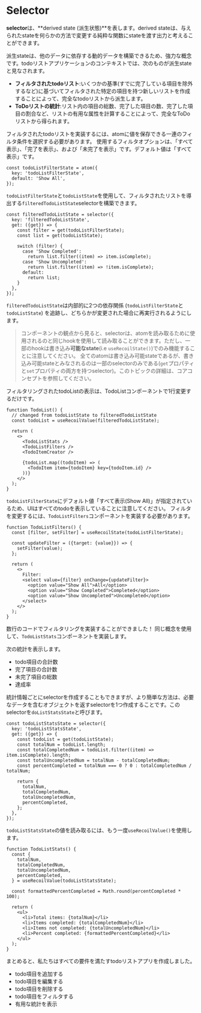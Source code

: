 # Selector

**selector**は、**derived state (派生状態)**を表します。derived stateは、与えられたstateを何らかの方法で変更する純粋な関数にstateを渡す出力と考えることができます。

派生stateは、他のデータに依存する動的データを構築できるため、強力な概念です。todoリストアプリケーションのコンテキストでは、次のものが派生stateと見なされます。

* **フィルタされたtodoリスト**:いくつかの基準(すでに完了している項目を除外するなど)に基づいてフィルタされた特定の項目を持つ新しいリストを作成することによって、完全なtodoリストから派生します。
* **ToDoリストの統計**:リスト内の項目の総数、完了した項目の数、完了した項目の割合など、リストの有用な属性を計算することによって、完全なToDoリストから得られます。

フィルタされたtodoリストを実装するには、atomに値を保存できる一連のフィルタ条件を選択する必要があります。
使用するフィルタオプションは、「すべて表示」、「完了を表示」、および「未完了を表示」です。デフォルト値は「すべて表示」です。

```React
const todoListFilterState = atom({
  key: 'todoListFilterState',
  default: 'Show All',
});
```

`todoListFilterState`と`todoListState`を使用して、フィルタされたリストを導出する`filteredTodoListState`selectorを構築できます。

```React
const filteredTodoListState = selector({
  key: 'filteredTodoListState',
  get: ({get}) => {
    const filter = get(todoListFilterState);
    const list = get(todoListState);

    switch (filter) {
      case 'Show Completed':
        return list.filter((item) => item.isComplete);
      case 'Show Uncompleted':
        return list.filter((item) => !item.isComplete);
      default:
        return list;
    }
  },
});
```

`filteredTodoListState`は内部的に2つの依存関係 (`todoListFilterState`と`todoListState`) を追跡し、どちらかが変更された場合に再実行されるようにします。

>コンポーネントの観点から見ると、selectorは、atomを読み取るために使用されるのと同じhookを使用して読み取ることができます。ただし、一部のhookは書き込み**可能なstate**(i.e `useRecoilState()`)でのみ機能することに注意してください。
>全てのatomは書き込み可能stateであるが、書き込み可能stateとみなされるのは一部のselectorのみである(`get`プロパティと`set`プロパティの両方を持つselector)。このトピックの詳細は、コアコンセプトを参照してください。

フィルタリングされたtodoListの表示は、TodoListコンポーネントで1行変更するだけです。

```React
function TodoList() {
  // changed from todoListState to filteredTodoListState
  const todoList = useRecoilValue(filteredTodoListState);

  return (
    <>
      <TodoListStats />
      <TodoListFilters />
      <TodoItemCreator />

      {todoList.map((todoItem) => (
        <TodoItem item={todoItem} key={todoItem.id} />
      ))}
    </>
  );
}
```

`todoListFilterState`にデフォルト値「すべて表示(Show All)」が指定されているため、UIはすべてのtodoを表示していることに注意してください。
フィルタを変更するには、`TodoListFilters`コンポーネントを実装する必要があります。

```React
function TodoListFilters() {
  const [filter, setFilter] = useRecoilState(todoListFilterState);

  const updateFilter = ({target: {value}}) => {
    setFilter(value);
  };

  return (
    <>
      Filter:
      <select value={filter} onChange={updateFilter}>
        <option value="Show All">All</option>
        <option value="Show Completed">Completed</option>
        <option value="Show Uncompleted">Uncompleted</option>
      </select>
    </>
  );
}
```

数行のコードでフィルタリングを実装することができました！
同じ概念を使用して、`TodoListStats`コンポーネントを実装します。

次の統計を表示します。

* todo項目の合計数
* 完了項目の合計数
* 未完了項目の総数
* 達成率

統計情報ごとにselectorを作成することもできますが、より簡単な方法は、必要なデータを含むオブジェクトを返すselectorを1つ作成することです。このselectorを`doListStatsState`と呼びます。

```React
const todoListStatsState = selector({
  key: 'todoListStatsState',
  get: ({get}) => {
    const todoList = get(todoListState);
    const totalNum = todoList.length;
    const totalCompletedNum = todoList.filter((item) => item.isComplete).length;
    const totalUncompletedNum = totalNum - totalCompletedNum;
    const percentCompleted = totalNum === 0 ? 0 : totalCompletedNum / totalNum;

    return {
      totalNum,
      totalCompletedNum,
      totalUncompletedNum,
      percentCompleted,
    };
  },
});
```

`todoListStatsState`の値を読み取るには、もう一度`useRecoilValue()`を使用します。

```React
function TodoListStats() {
  const {
    totalNum,
    totalCompletedNum,
    totalUncompletedNum,
    percentCompleted,
  } = useRecoilValue(todoListStatsState);

  const formattedPercentCompleted = Math.round(percentCompleted * 100);

  return (
    <ul>
      <li>Total items: {totalNum}</li>
      <li>Items completed: {totalCompletedNum}</li>
      <li>Items not completed: {totalUncompletedNum}</li>
      <li>Percent completed: {formattedPercentCompleted}</li>
    </ul>
  );
}
```

まとめると、私たちはすべての要件を満たすtodoリストアプリを作成しました。

* todo項目を追加する
* todo項目を編集する
* todo項目を削除する
* todo項目をフィルタする
* 有用な統計を表示
